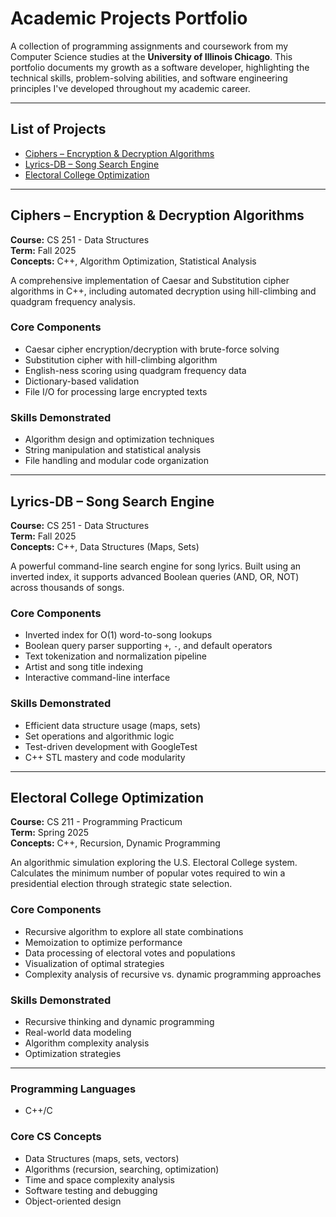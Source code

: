 # Academic Projects Portfolio

A collection of programming assignments and coursework from my Computer Science studies at the **University of Illinois Chicago**. This portfolio documents my growth as a software developer, highlighting the technical skills, problem-solving abilities, and software engineering principles I've developed throughout my academic career.

---

## List of Projects

- [Ciphers – Encryption & Decryption Algorithms](#ciphers--encryption--decryption-algorithms)
- [Lyrics-DB – Song Search Engine](#lyrics-db--song-search-engine)
- [Electoral College Optimization](#electoral-college-optimization)

---

## Ciphers – Encryption & Decryption Algorithms

**Course:** CS 251 - Data Structures  
**Term:** Fall 2025  
**Concepts:** C++, Algorithm Optimization, Statistical Analysis  

A comprehensive implementation of Caesar and Substitution cipher algorithms in C++, including automated decryption using hill-climbing and quadgram frequency analysis.

### Core Components
- Caesar cipher encryption/decryption with brute-force solving  
- Substitution cipher with hill-climbing algorithm  
- English-ness scoring using quadgram frequency data  
- Dictionary-based validation  
- File I/O for processing large encrypted texts  

### Skills Demonstrated
- Algorithm design and optimization techniques  
- String manipulation and statistical analysis  
- File handling and modular code organization  

---

## Lyrics-DB – Song Search Engine

**Course:** CS 251 - Data Structures  
**Term:** Fall 2025  
**Concepts:** C++, Data Structures (Maps, Sets)

A powerful command-line search engine for song lyrics. Built using an inverted index, it supports advanced Boolean queries (AND, OR, NOT) across thousands of songs.

### Core Components
- Inverted index for O(1) word-to-song lookups  
- Boolean query parser supporting `+`, `-`, and default operators  
- Text tokenization and normalization pipeline  
- Artist and song title indexing  
- Interactive command-line interface  

### Skills Demonstrated
- Efficient data structure usage (maps, sets)  
- Set operations and algorithmic logic  
- Test-driven development with GoogleTest  
- C++ STL mastery and code modularity  

---

## Electoral College Optimization

**Course:** CS 211 - Programming Practicum  
**Term:** Spring 2025  
**Concepts:** C++, Recursion, Dynamic Programming  

An algorithmic simulation exploring the U.S. Electoral College system. Calculates the minimum number of popular votes required to win a presidential election through strategic state selection.

### Core Components
- Recursive algorithm to explore all state combinations  
- Memoization to optimize performance  
- Data processing of electoral votes and populations  
- Visualization of optimal strategies  
- Complexity analysis of recursive vs. dynamic programming approaches  

### Skills Demonstrated
- Recursive thinking and dynamic programming  
- Real-world data modeling  
- Algorithm complexity analysis  
- Optimization strategies  

---

### Programming Languages
- C++/C

### Core CS Concepts
- Data Structures (maps, sets, vectors)  
- Algorithms (recursion, searching, optimization)  
- Time and space complexity analysis  
- Software testing and debugging  
- Object-oriented design
